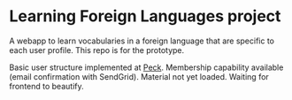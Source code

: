 # Learning Foreign Languages project
A webapp to learn vocabularies in a foreign language that are specific to each user profile. This repo is for the prototype.

Basic user structure implemented at [Peck](https://peck.herokuapp.com). Membership capability available (email confirmation with SendGrid). Material not yet loaded. Waiting for frontend to beautify.

